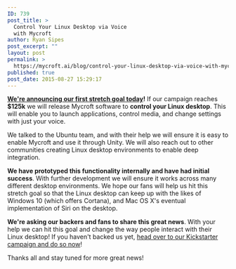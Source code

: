 ```yaml
---
ID: 739
post_title: >
  Control Your Linux Desktop via Voice
  with Mycroft
author: Ryan Sipes
post_excerpt: ""
layout: post
permalink: >
  https://mycroft.ai/blog/control-your-linux-desktop-via-voice-with-mycroft/
published: true
post_date: 2015-08-27 15:29:17
---
```

<b><a href="https://www.kickstarter.com/projects/aiforeveryone/mycroft-an-open-source-artificial-intelligence-for/posts/1336401" target="_blank">We're announcing our first stretch goal today</a>!</b> If our campaign reaches <b>$125k</b> we will release Mycroft software to <b>control your Linux desktop</b>. This will enable you to launch applications, control media, and change settings with just your voice.

We talked to the Ubuntu team, and with their help we will ensure it is easy to enable Mycroft and use it through Unity. We will also reach out to other communities creating Linux desktop environments to enable deep integration.

<b>We have prototyped this functionality internally and have had initial success</b>. With further development we will ensure it works across many different desktop environments. We hope our fans will help us hit this stretch goal so that the Linux desktop can keep up with the likes of Windows 10 (which offers Cortana), and Mac OS X's eventual implementation of Siri on the desktop.

<b>We're asking our backers and fans to share this great news</b>. With your help we can hit this goal and change the way people interact with their Linux desktop! If you haven't backed us yet, <a href="https://www.kickstarter.com/projects/aiforeveryone/mycroft-an-open-source-artificial-intelligence-for" target="_blank">head over to our Kickstarter campaign and do so now</a>!

Thanks all and stay tuned for more great news!